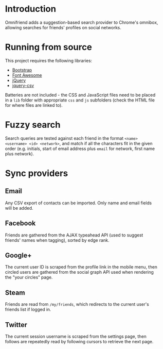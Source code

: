 Introduction
============

Omnifriend adds a suggestion-based search provider to Chrome's omnibox, allowing searches for friends' profiles on social networks.


Running from source
===================

This project requires the following libraries:

* [Bootstrap](http://getbootstrap.com)
* [Font Awesome](http://fontawesome.io)
* [jQuery](http://jquery.com)
* [jquery-csv](http://code.google.com/p/jquery-csv)

Batteries are not included - the CSS and JavaScript files need to be placed in a `lib` folder with appropriate `css` and `js` subfolders (check the HTML file for where files are linked to).


Fuzzy search
============

Search queries are tested against each friend in the format `<name> <username> <id> <network>`, and match if all the characters fit in the given order (e.g. initials, start of email address plus `email` for network, first name plus network).


Sync providers
==============

Email
-----

Any CSV export of contacts can be imported.  Only name and email fields will be added.

Facebook
--------

Friends are gathered from the AJAX typeahead API (used to suggest friends' names when tagging), sorted by edge rank.

Google+
-------

The current user ID is scraped from the profile link in the mobile menu, then circled users are gathered from the social graph API used when rendering the "your circles" page.

Steam
-----

Friends are read from `/my/friends`, which redirects to the current user's friends list if logged in.

Twitter
-------

The current session username is scraped from the settings page, then follows are repeatedly read by following cursors to retrieve the next page.
